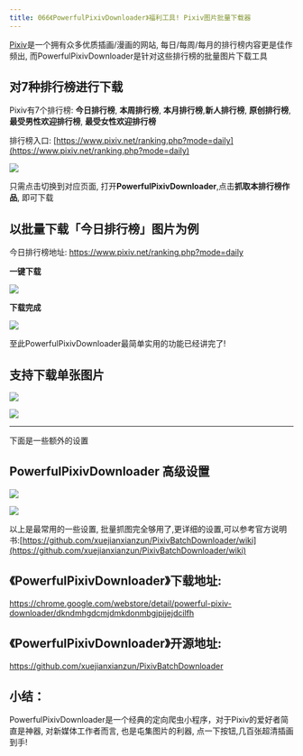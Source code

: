 ```yaml
---
title: 066《PowerfulPixivDownloader》福利工具! Pixiv图片批量下载器
---
```


[Pixiv]( https://www.pixiv.net)是一个拥有众多优质插画/漫画的网站, 每日/每周/每月的排行榜内容更是佳作频出, 而PowerfulPixivDownloader是针对这些排行榜的批量图片下载工具

## 对7种排行榜进行下载

Pixiv有7个排行榜: **今日排行榜**, **本周排行榜**, **本月排行榜**,**新人排行榜**, **原创排行榜**, **最受男性欢迎排行榜**,  **最受女性欢迎排行榜**

排行榜入口: [https://www.pixiv.net/ranking.php?mode=daily](https://www.pixiv.net/ranking.php?mode=daily)



![](https://v2fy.com/asset/066_powerful_pixiv_downloader/7.png)

只需点击切换到对应页面, 打开**PowerfulPixivDownloader**,点击**抓取本排行榜作品**, 即可下载


## 以批量下载「今日排行榜」图片为例

今日排行榜地址: https://www.pixiv.net/ranking.php?mode=daily

**一键下载**

![](https://v2fy.com/asset/066_powerful_pixiv_downloader/download.gif)


**下载完成**


![](https://v2fy.com/asset/066_powerful_pixiv_downloader/d2.gif)


至此PowerfulPixivDownloader最简单实用的功能已经讲完了! 



## 支持下载单张图片

![](https://v2fy.com/asset/066_powerful_pixiv_downloader/ppd.gif)

![](https://v2fy.com/asset/066_powerful_pixiv_downloader/89.jpg)

---

下面是一些额外的设置


##  PowerfulPixivDownloader  高级设置


![](https://v2fy.com/asset/066_powerful_pixiv_downloader/001.png)



![](https://v2fy.com/asset/066_powerful_pixiv_downloader/003.png)


以上是最常用的一些设置, 批量抓图完全够用了,更详细的设置,可以参考官方说明书:[https://github.com/xuejianxianzun/PixivBatchDownloader/wiki](https://github.com/xuejianxianzun/PixivBatchDownloader/wiki)  


## 《PowerfulPixivDownloader》下载地址:

https://chrome.google.com/webstore/detail/powerful-pixiv-downloader/dkndmhgdcmjdmkdonmbgjpijejdcilfh

## 《PowerfulPixivDownloader》开源地址:

https://github.com/xuejianxianzun/PixivBatchDownloader

## 小结：

PowerfulPixivDownloader是一个经典的定向爬虫小程序，对于Pixiv的爱好者简直是神器, 对新媒体工作者而言, 也是屯集图片的利器, 点一下按钮,几百张超清插画到手! 

